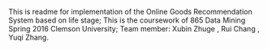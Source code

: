 This is readme for implementation of the Online Goods Recommendation System based on life stage;
This is the coursework of 865 Data Mining Spring 2016 Clemson University;
Team member: Xubin Zhuge , Rui Chang , Yuqi Zhang.
